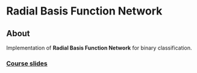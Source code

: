 Radial Basis Function Network
========

About
--------
Implementation of **Radial Basis Function Network** for binary classification.

### [**Course slides**](http://www.csie.ntu.edu.tw/~htlin/mooc/doc/214_present.pdf)